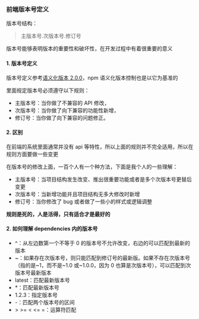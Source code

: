 ### 前端版本号定义

版本号结构：

> 主版本号.次版本号.修订号

版本号能够表明版本的重要性和破坏性，在开发过程中有着很重要的意义

#### 1. 版本号定义

版本号定义参考[语义化版本 2.0.0](https://semver.org/lang/zh-CN/)，npm 语义化版本控制也是以它为基准的

里面规定版本号必须遵守以下规则：

- 主版本号：当你做了不兼容的 API 修改，
- 次版本号：当你做了向下兼容的功能性新增，
- 修订号：当你做了向下兼容的问题修正。

#### 2. 区别

在前端的系统里面通常并没有 api 等特性，所以上面的规则并不完全适用，所以在规则方面要做一些变更

在版本号的修改上面，一百个人有一个种方法，下面是我个人的一些理解：

- 主版本号：当项目结构发生改变、推出很重要功能或者是多个次版本号更替后变更
- 次版本号：当新增功能并且项目结构无多大修改时新增
- 修订号：当你修改了 bug 或者做了一些小的样式或逻辑调整

**规则是死的，人是活得，只有适合才是最好的**

#### 2. 如何理解 dependencies 内的版本号

- ^：从左边数第一个不等于 0 的版本号不允许改变，右边的可以匹配到最新的版本
- ~：如果存在次版本号，则只能匹配到修订号的最新版。如果不存在次版本号（指的是~1，而不是~1.0 或~1.0.0，因为 0 也算是次版本号），可以匹配到次版本号最新版本
- latest：匹配最新版本号
- \*：匹配最新版本号
- 1.2.3：指定版本号
- -：匹配两个版本号的区间
- \> >= < <= =：运算符匹配

